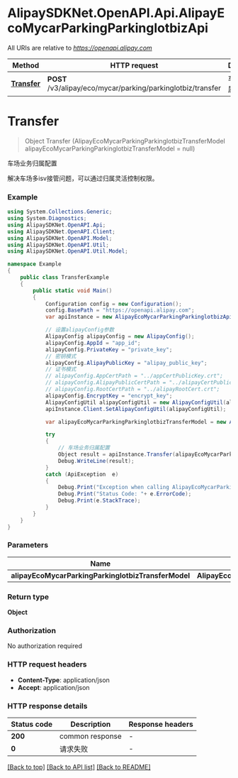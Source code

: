 # AlipaySDKNet.OpenAPI.Api.AlipayEcoMycarParkingParkinglotbizApi

All URIs are relative to *https://openapi.alipay.com*

Method | HTTP request | Description
------------- | ------------- | -------------
[**Transfer**](AlipayEcoMycarParkingParkinglotbizApi.md#transfer) | **POST** /v3/alipay/eco/mycar/parking/parkinglotbiz/transfer | 车场业务归属配置


<a name="transfer"></a>
# **Transfer**
> Object Transfer (AlipayEcoMycarParkingParkinglotbizTransferModel alipayEcoMycarParkingParkinglotbizTransferModel = null)

车场业务归属配置

解决车场多isv接管问题，可以通过归属灵活控制权限。

### Example
```csharp
using System.Collections.Generic;
using System.Diagnostics;
using AlipaySDKNet.OpenAPI.Api;
using AlipaySDKNet.OpenAPI.Client;
using AlipaySDKNet.OpenAPI.Model;
using AlipaySDKNet.OpenAPI.Util;
using AlipaySDKNet.OpenAPI.Util.Model;

namespace Example
{
    public class TransferExample
    {
        public static void Main()
        {
            Configuration config = new Configuration();
            config.BasePath = "https://openapi.alipay.com";
            var apiInstance = new AlipayEcoMycarParkingParkinglotbizApi(config);

            // 设置alipayConfig参数
            AlipayConfig alipayConfig = new AlipayConfig();
            alipayConfig.AppId = "app_id";
            alipayConfig.PrivateKey = "private_key";
            // 密钥模式
            alipayConfig.AlipayPublicKey = "alipay_public_key";
            // 证书模式
            // alipayConfig.AppCertPath = "../appCertPublicKey.crt";
            // alipayConfig.AlipayPublicCertPath = "../alipayCertPublicKey_RSA2.crt";
            // alipayConfig.RootCertPath = "../alipayRootCert.crt";
            alipayConfig.EncryptKey = "encrypt_key";
            AlipayConfigUtil alipayConfigUtil = new AlipayConfigUtil(alipayConfig);
            apiInstance.Client.SetAlipayConfigUtil(alipayConfigUtil);

            var alipayEcoMycarParkingParkinglotbizTransferModel = new AlipayEcoMycarParkingParkinglotbizTransferModel(); // AlipayEcoMycarParkingParkinglotbizTransferModel |  (optional) 

            try
            {
                // 车场业务归属配置
                Object result = apiInstance.Transfer(alipayEcoMycarParkingParkinglotbizTransferModel);
                Debug.WriteLine(result);
            }
            catch (ApiException  e)
            {
                Debug.Print("Exception when calling AlipayEcoMycarParkingParkinglotbizApi.Transfer: " + e.Message );
                Debug.Print("Status Code: "+ e.ErrorCode);
                Debug.Print(e.StackTrace);
            }
        }
    }
}
```

### Parameters

Name | Type | Description  | Notes
------------- | ------------- | ------------- | -------------
 **alipayEcoMycarParkingParkinglotbizTransferModel** | **AlipayEcoMycarParkingParkinglotbizTransferModel**|  | [optional] 

### Return type

**Object**

### Authorization

No authorization required

### HTTP request headers

 - **Content-Type**: application/json
 - **Accept**: application/json


### HTTP response details
| Status code | Description | Response headers |
|-------------|-------------|------------------|
| **200** | common response |  -  |
| **0** | 请求失败 |  -  |

[[Back to top]](#) [[Back to API list]](../README.md#documentation-for-api-endpoints) [[Back to README]](../README.md)

